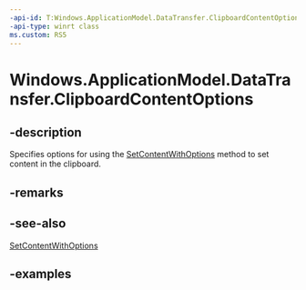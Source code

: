 ```yaml
---
-api-id: T:Windows.ApplicationModel.DataTransfer.ClipboardContentOptions
-api-type: winrt class
ms.custom: RS5
---
```


<!-- Class syntax.
public class ClipboardContentOptions
-->

# Windows.ApplicationModel.DataTransfer.ClipboardContentOptions

## -description
Specifies options for using the [SetContentWithOptions](clipboard_setcontentwithoptions_595822094.md) method to set content in the clipboard. 

## -remarks

## -see-also
[SetContentWithOptions](clipboard_setcontentwithoptions_595822094.md)

## -examples
